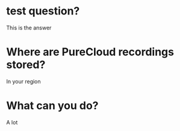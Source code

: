 # test question?

This is the answer

# Where are PureCloud recordings stored?

In your region

# What can you do?

A lot
